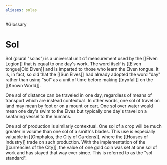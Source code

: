 ```yaml
---
aliases: solas
---
```

#Glossary 
# Sol

Sol (plural "solas") is a universal unit of measurement used by the [[Elven Legion]] that is equal to one day's work. The word itself is [[Elven tongue|Old Elven]] and is imparted to those who learn the Elven tongue. It is, in fact, so old that the [[Sun Elves]] had already adopted the word "day" rather than using "sol" as a unit of time before making [[nyxfall]] on the [[Known World]].

One sol of distance can be traveled in one day, regardless of means of transport which are instead contextual. In other words, one sol of travel on land may mean by foot or on a mount or cart. One sol over water would mean one day's swim to the Elves but typically one day's travel on a seafaring vessel to the humans.

One sol of production is similarly contextual. One sol of a crop will be much greater in volume than one sol of a smith's blades. This use is especially valuable in [[Omphalos, the City of Gardens]], where the [[Houses of Industry]] trade on such production. With the implementation of the [[currencies of the City]], the value of one gold coin was set at one sol of work and has stayed that way ever since. This is referred to as the "sol standard".
